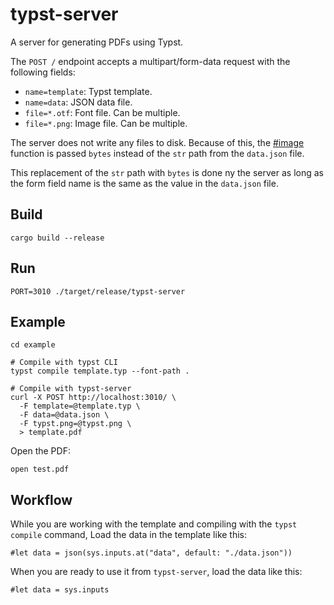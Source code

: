 # typst-server

A server for generating PDFs using Typst.

The `POST /` endpoint accepts a multipart/form-data request with the following fields:

- `name=template`: Typst template.
- `name=data`: JSON data file.
- `file=*.otf`: Font file. Can be multiple.
- `file=*.png`: Image file. Can be multiple.

The server does not write any files to disk.
Because of this, the [#image](https://typst.app/docs/reference/visualize/image/) function
is passed `bytes` instead of the `str` path from the `data.json` file.

This replacement of the `str` path with `bytes` is done ny the server
as long as the form field name is the same as the value in the `data.json` file.

## Build

    cargo build --release

## Run

    PORT=3010 ./target/release/typst-server

## Example

    cd example

    # Compile with typst CLI
    typst compile template.typ --font-path .

    # Compile with typst-server
    curl -X POST http://localhost:3010/ \
      -F template=@template.typ \
      -F data=@data.json \
      -F typst.png=@typst.png \
      > template.pdf

Open the PDF:

    open test.pdf

## Workflow

While you are working with the template and compiling with the `typst compile` command,
Load the data in the template like this:

```typ
#let data = json(sys.inputs.at("data", default: "./data.json"))
```

When you are ready to use it from `typst-server`, load the data like this:

```typ
#let data = sys.inputs
```
